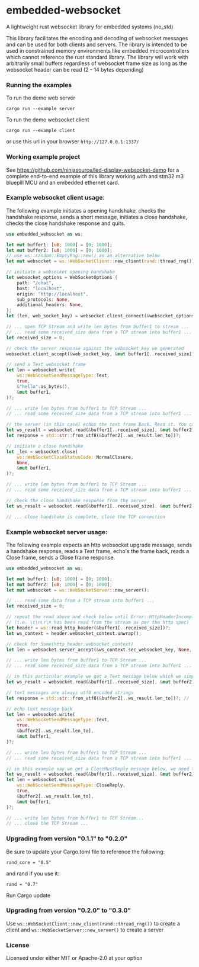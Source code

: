 # embedded-websocket
A lightweight rust websocket library for embedded systems (no_std)

This library facilitates the encoding and decoding of websocket messages and can be used for both clients and servers. The library is intended to be used in constrained memory environments like embedded microcontrollers which cannot reference the rust standard library. The library will work with arbitrarily small buffers regardless of websocket frame size as long as the websocket header can be read (2 - 14 bytes depending)

### Running the examples

To run the demo web server

```
cargo run --example server
```
To run the demo websocket client
```
cargo run --example client
```
or use this url in your browser `http://127.0.0.1:1337/`

### Working example project

See https://github.com/ninjasource/led-display-websocket-demo for a complete end-to-end example of this library working with and stm32 m3 bluepill MCU and an embedded ethernet card.

### Example websocket client usage:
The following example initiates a opening handshake, checks the handshake response, sends a short message, initiates a close handshake, checks the close handshake response and quits.

```rust
use embedded_websocket as ws;

let mut buffer1: [u8; 1000] = [0; 1000];
let mut buffer2: [u8; 1000] = [0; 1000];
// use ws::random::EmptyRng::new() as an alternative below
let mut websocket = ws::WebSocketClient::new_client(rand::thread_rng());

// initiate a websocket opening handshake
let websocket_options = WebSocketOptions {
    path: "/chat",
    host: "localhost",
    origin: "http://localhost",
    sub_protocols: None,
    additional_headers: None,
};
let (len, web_socket_key) = websocket.client_connect(&websocket_options, &mut buffer1)?;

// ... open TCP Stream and write len bytes from buffer1 to stream ...
// ... read some received_size data from a TCP stream into buffer1 ...
let received_size = 0;

// check the server response against the websocket_key we generated
websocket.client_accept(&web_socket_key, &mut buffer1[..received_size])?;

// send a Text websocket frame
let len = websocket.write(
    ws::WebSocketSendMessageType::Text,
    true,
    &"hello".as_bytes(),
    &mut buffer1,
)?;

// ... write len bytes from buffer1 to TCP Stream ...
// ... read some received_size data from a TCP stream into buffer1 ...

// the server (in this case) echos the text frame back. Read it. You can check the ws_result for frame type
let ws_result = websocket.read(&buffer1[..received_size], &mut buffer2)?;
let response = std::str::from_utf8(&buffer2[..ws_result.len_to])?;

// initiate a close handshake
let _len = websocket.close(
    ws::WebSocketCloseStatusCode::NormalClosure,
    None,
    &mut buffer1,
)?;

// ... write len bytes from buffer1 to TCP Stream ...
// ... read some received_size data from a TCP stream into buffer1 ...

// check the close handshake response from the server
let ws_result = websocket.read(&buffer1[..received_size], &mut buffer2)?;

// ... close handshake is complete, close the TCP connection
```

### Example websocket server usage:
The following example expects an http websocket upgrade message, sends a handshake response, reads a Text frame, echo's the frame back, reads a Close frame, sends a Close frame response.

```rust
use embedded_websocket as ws;

let mut buffer1: [u8; 1000] = [0; 1000];
let mut buffer2: [u8; 1000] = [0; 1000];
let mut websocket = ws::WebSocketServer::new_server();

// ... read some data from a TCP stream into buffer1 ...
let received_size = 0;

// repeat the read above and check below until Error::HttpHeaderIncomplete is no longer returned
// (i.e. \r\n\r\n has been read from the stream as per the http spec)
let header = ws::read_http_header(&buffer1[..received_size])?;
let ws_context = header.websocket_context.unwrap();

// check for Some(http_header.websocket_context)
let len = websocket.server_accept(&ws_context.sec_websocket_key, None, &mut buffer1)?;

// ... write len bytes from buffer1 to TCP Stream ...
// ... read some received_size data from a TCP stream into buffer1 ...

// in this particular example we get a Text message below which we simply want to echo back
let ws_result = websocket.read(&buffer1[..received_size], &mut buffer2)?;

// text messages are always utf8 encoded strings
let response = std::str::from_utf8(&buffer2[..ws_result.len_to])?; // log this

// echo text message back
let len = websocket.write(
    ws::WebSocketSendMessageType::Text,
    true,
    &buffer2[..ws_result.len_to],
    &mut buffer1,
)?;

// ... write len bytes from buffer1 to TCP Stream ...
// ... read some received_size data from a TCP stream into buffer1 ...

// in this example say we get a CloseMustReply message below, we need to respond to complete the close handshake
let ws_result = websocket.read(&buffer1[..received_size], &mut buffer2)?;
let len = websocket.write(
    ws::WebSocketSendMessageType::CloseReply,
    true,
    &buffer2[..ws_result.len_to],
    &mut buffer1,
)?;

// ... write len bytes from buffer1 to TCP Stream...
// ... close the TCP Stream ...
```

### Upgrading from version "0.1.1" to "0.2.0"
Be sure to update your Cargo.toml file to reference the following:
```
rand_core = "0.5"
```
and rand if you use it:
```
rand = "0.7"
```
Run Cargo update

### Upgrading from version "0.2.0" to "0.3.0"
Use ```ws::WebSocketClient::new_client(rand::thread_rng())``` to create a client and ```ws::WebSocketServer::new_server()``` to create a server

### License 

Licensed under either MIT or Apache-2.0 at your option
